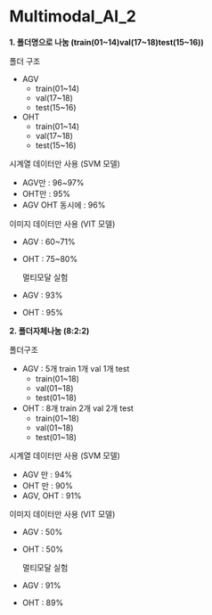 # Multimodal_AI_2

**1. 폴더명으로 나눔 (train(01~14)val(17~18)test(15~16))**

폴더 구조
- AGV
    - train(01~14)
    - val(17~18)
    - test(15~16)
- OHT
    - train(01~14)
    - val(17~18)
    - test(15~16)

시계열 데이터만 사용 (SVM 모델)
- AGV만 : 96~97%
- OHT만 : 95%
- AGV OHT 동시에 : 96%

이미지 데이터만 사용 (VIT 모델)
- AGV : 60~71%
- OHT : 75~80%

  멀티모달 실험
- AGV : 93%
- OHT : 95%



**2. 폴더자체나눔 (8:2:2)**

폴더구조
- AGV : 5개 train 1개 val 1개 test
    - train(01~18)
    - val(01~18)
    - test(01~18)
- OHT : 8개 train 2개 val 2개 test
    - train(01~18)
    - val(01~18)
    - test(01~18)
 
시계열 데이터만 사용 (SVM 모델)
- AGV 만 : 94%
- OHT 만 : 90%
- AGV, OHT : 91%

이미지 데이터만 사용 (VIT 모델)
- AGV : 50%
- OHT : 50%

  멀티모달 실험
- AGV : 91%
- OHT : 89%
